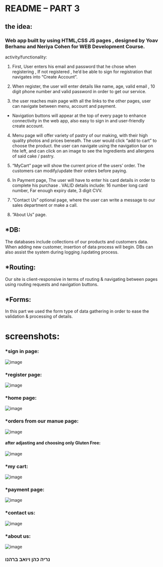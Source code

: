 

# README – PART 3
## the idea:
### Web app built by using HTML,CSS JS pages , designed by Yoav Berhanu and Neriya Cohen for WEB Development Course.
activity/functionality:
1)	First, User enters his email and password that he chose when registering , If not registered , he’d be able to sign for registration that navigates into “Create Account”.
   
2)	When register, the user will enter details like name,  age, valid email , 10 digit phone number and valid password in order to get our service.
   
3)	the user reaches main page with all the links to the other pages, user can navigate between menu, account and payment.
* Navigation buttons will appear at the top of every page to enhance connectivity in the web app, also easy to sign in and user-friendly create account.
  
4)	Menu page will offer variety of pastry of our making, with their high quality photos and prices beneath. The user would click “add to cart” to choose the product.
   the user can navigate using the navigation bar on hte left, and can click on an image to see the Ingredients and allergens of said cake / pastry.
   
5)	“MyCart” page will show the current price of the users’ order. The customers can modify/update their orders before paying.
   
6)	In Payment page, The user will have to enter his card details in order to complete his purchase . VALID details include: 16 number long card number, Far enough expiry date, 3 digit CVV.
   
7)	”Contact Us” optional page, where the user can write a message to our sales department or make a call.

8) ”About Us” page.

## *DB: 
The databases include collections of our products and customers data. When adding new customer, insertion of data process will begin. DBs can also assist the system during logging /updating process.  

## *Routing:
Our site is client-responsive in terms of routing & navigating between pages using routing requests and navigation buttons.

## *Forms: 
In this part we used the form type of data gathering in order to ease the validation & processing of details.

# screenshots:

### *sign in page:
![image](https://github.com/neriya-hub/Group-8-part-C/assets/135694507/f2d7953e-aec4-44ea-89f4-330b4c8a293e)


### *register page:
![image](https://github.com/neriya-hub/Group-8-part-C/assets/135694507/f4096223-a60a-4dbe-9816-6f22c81af251)


### *home page:
![image](https://github.com/neriya-hub/Group-8-part-C/assets/135694507/9951eb09-e058-4ae3-9bf0-bf27d2f739b9)


### *orders from our manue page:
![image](https://github.com/neriya-hub/Group-8-part-C/assets/135694507/46770b1a-e1b8-40dd-9b18-a136b16a6d51)


#### after adjasting and choosing only Gluten Free:
![image](https://github.com/neriya-hub/Group-8-part-C/assets/135694507/abdfe156-535b-4885-9a82-6b3d964da8db)


### *my cart:
![image](https://github.com/neriya-hub/Group-8-part-C/assets/135694507/58bd1259-67b0-40f1-b14f-90881ed21091)


### *payment page:
![image](https://github.com/neriya-hub/Group-8-part-C/assets/135694507/44970b8b-7ca8-4029-bec4-c6d93397b926)



### *contact us:
![image](https://github.com/neriya-hub/Group-8-part-C/assets/135694507/743bac8e-f65c-4438-bb15-2ada5f1fca0c)



### *about us:
![image](https://github.com/neriya-hub/Group-8-part-C/assets/135694507/ff8f7cfe-0bcd-407b-9479-eecb095dbfb1)



### נריה כהן ויואב ברהנו
